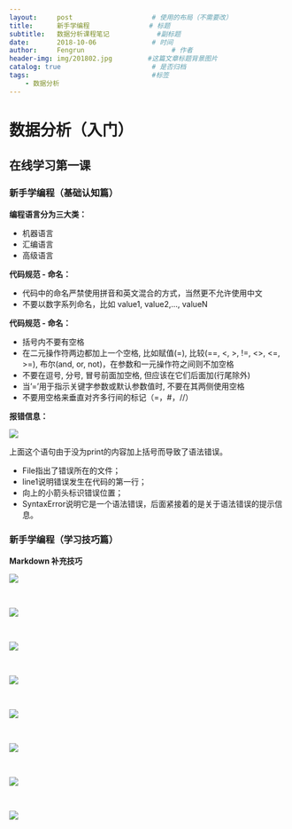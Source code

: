 ```yaml
---
layout:     post                    # 使用的布局（不需要改）
title:      新手学编程               # 标题 
subtitle:   数据分析课程笔记            #副标题
date:       2018-10-06              # 时间
author:     Fengrun                      # 作者
header-img: img/201802.jpg         #这篇文章标题背景图片
catalog: true                       # 是否归档
tags:                               #标签
    - 数据分析
---
```


# 数据分析（入门）

## 在线学习第一课

### 新手学编程（基础认知篇）

**编程语言分为三大类：**

- 机器语言
- 汇编语言
- 高级语言

**代码规范 - 命名：**

- 代码中的命名严禁使用拼音和英文混合的方式，当然更不允许使用中文
- 不要以数字系列命名，比如 value1, value2,..., valueN

**代码规范 - 命名：**

-  括号内不要有空格
- 在二元操作符两边都加上一个空格, 比如赋值(=), 比较(==, <, >, !=, <>, <=, >=), 布尔(and, or, not)，在参数和一元操作符之间则不加空格
- 不要在逗号, 分号, 冒号前面加空格, 但应该在它们后面加(行尾除外)
- 当’=’用于指示关键字参数或默认参数值时, 不要在其两侧使用空格
- 不要用空格来垂直对齐多行间的标记（=，#，//）

**报错信息：**

![](http://ww1.sinaimg.cn/large/0068KeAVly1fvyqwzg4nij30pz092n1t.jpg)

上面这个语句由于没为print的内容加上括号而导致了语法错误。

- File指出了错误所在的文件；
- line1说明错误发生在代码的第一行；
- 向上的小箭头标识错误位置；
- SyntaxError说明它是一个语法错误，后面紧接着的是关于语法错误的提示信息。

### 新手学编程（学习技巧篇）

**Markdown 补充技巧**

![](http://ww1.sinaimg.cn/large/0068KeAVly1fvyrse8b92j31790gjmyt.jpg)

<br/>

![](http://ww1.sinaimg.cn/large/0068KeAVly1fvyrt4q4uxj316y0endig.jpg)

<br/>

![](http://ww1.sinaimg.cn/large/0068KeAVly1fvyrvixslej30zu0e8t9l.jpg)

<br/>

![](http://ww1.sinaimg.cn/large/0068KeAVly1fvys9h7mtlj31120bvgmt.jpg)

<br/>

![](http://ww1.sinaimg.cn/mw690/0068KeAVly1fvysayxjptj30dj03zdg4.jpg)

<br/>

![](http://ww1.sinaimg.cn/large/0068KeAVly1fvysm6j0cej317b0e341c.jpg)

<br/>

![](http://ww1.sinaimg.cn/large/0068KeAVly1fvysoxdcl0j30vi0cz75g.jpg)

<br/>

![](http://ww1.sinaimg.cn/large/0068KeAVly1fvysr6i6dhj30wp0ceabl.jpg)

<br/>
